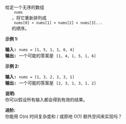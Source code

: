 <html>
 <body>
  <p>
   给定一个无序的数组
   <code>
    nums
   </code>
   ，将它重新排列成
   <code>
    nums[0] &lt; nums[1] &gt; nums[2] &lt; nums[3]...
   </code>
   的顺序。
  </p>
  <p>
   <strong>
    示例 1:
   </strong>
  </p>
  <pre><strong>输入: </strong><code>nums = [1, 5, 1, 1, 6, 4]</code>
<strong>输出: </strong>一个可能的答案是 <code>[1, 4, 1, 5, 1, 6]</code></pre>
  <p>
   <strong>
    示例 2:
   </strong>
  </p>
  <pre><strong>输入: </strong><code>nums = [1, 3, 2, 2, 3, 1]</code>
<strong>输出:</strong> 一个可能的答案是 <code>[2, 3, 1, 3, 1, 2]</code></pre>
  <p>
   <strong>
    说明:
   </strong>
   <br/>
   你可以假设所有输入都会得到有效的结果。
  </p>
  <p>
   <strong>
    进阶:
   </strong>
   <br/>
   你能用 O(n) 时间复杂度和 / 或原地 O(1) 额外空间来实现吗？
  </p>
 </body>
</html>